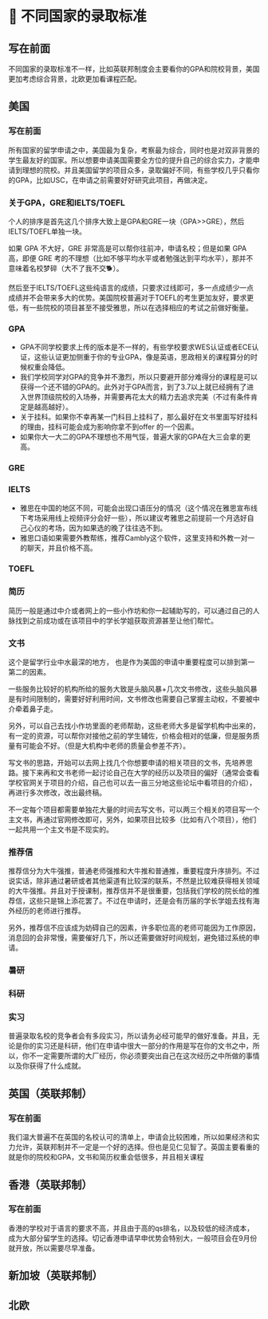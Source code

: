 # 🐳 不同国家的录取标准



## 写在前面

不同国家的录取标准不一样，比如英联邦制度会主要看你的GPA和院校背景，美国更加考虑综合背景，北欧更加看课程匹配。



## 美国



### 写在前面

所有国家的留学申请之中，美国最为复杂，考察最为综合，同时也是对双非背景的学生最友好的国家。所以想要申请美国需要全方位的提升自己的综合实力，才能申请到理想的院校。并且美国留学的项目众多，录取偏好不同，有些学校几乎只看你的GPA，比如USC，在申请之前需要好好研究此项目，再做决定。

### 关于GPA，GRE和IELTS/TOEFL

个人的排序是首先这几个排序大致上是GPA和GRE一块（GPA>>GRE），然后IELTS/TOEFL单独一块。

如果 GPA 不大好，GRE 非常高是可以帮你往前冲，申请名校；但是如果 GPA 高，即便 GRE 考的不理想（比如不够平均水平或者勉强达到平均水平），那并不意味着名校梦碎（大不了我不交🐕）。

然后至于IELTS/TOEFL这些纯语言的成绩，只要求过线即可，多一点成绩少一点成绩并不会带来多大的优势。美国院校普遍对于TOEFL的考生更加友好，要求更低，有一些院校的项目甚至不接受雅思，所以在选择相应的考试之前做好衡量。



### GPA

* GPA不同学校要求上传的版本是不一样的，有些学校要求WES认证或者ECE认证，这些认证更加侧重于你的专业GPA，像是英语，思政相关的课程算分的时候权重会降低。
* 我们学校同学对GPA的竞争并不激烈，所以只要避开部分难得分的课程是可以获得一个还不错的GPA的。此外对于GPA而言，到了3.7以上就已经拥有了进入世界顶级院校的入场券，并需要再花太大的精力去追求完美（不过有条件肯定是越高越好）。
* 关于挂科。如果你不幸再某一门科目上挂科了，那么最好在文书里面写好挂科的理由，挂科可能会成为影响你拿不到offer 的一个因素。
* 如果你大一大二的GPA不理想也不用气馁，普遍大家的GPA在大三会拿的更高。



### GRE



### IELTS



* 雅思在中国的地区不同，可能会出现口语压分的情况（这个情况在雅思宣布线下考场采用线上视频评分会好一些），所以建议考雅思之前提前一个月选好自己心仪的考场，因为如果选的晚了往往选不到。
* 雅思口语如果需要外教帮练，推荐Cambly这个软件，这里支持和外教一对一的聊天，并且价格不高。

### TOEFL



### 简历

简历一般是通过中介或者网上的一些小作坊和你一起辅助写的，可以通过自己的人脉找到之前成功或在该项目中的学长学姐获取资源甚至让他们帮忙。

### 文书

这个是留学行业中水最深的地方， 也是作为美国的申请中重要程度可以排到第一第二的因素。

一些服务比较好的机构所给的服务大致是头脑风暴+几次文书修改，这些头脑风暴是有时间限制的，需要好好利用时间，文书修改也需要自己掌握主动权，不要被中介牵着鼻子走。

另外，可以自己去找小作坊里面的老师帮助，这些老师大多是留学机构中出来的，有一定的资源，可以帮你对接他之前的学生辅佐，价格会相对的低廉，但是服务质量有可能会不好。（但是大机构中老师的质量会参差不齐）。

写文书的思路，开始可以去网上找几个你想要申请的相关项目的文书，先培养思路。接下来再和文书老师一起讨论自己在大学的经历以及项目的偏好（通常会查看学校官网关于项目的介绍，自己也可以去一亩三分地这些论坛中看项目的介绍），再进行多次修改，改出最终稿。

不一定每个项目都需要单独花大量的时间去写文书，可以两三个相关的项目写一个主文书，再通过官网修改即可，另外，如果项目比较多（比如有八个项目），他们一起共用一个主文书是不现实的。

### 推荐信

推荐信分为大牛强推，普通老师强推和大牛推和普通推，重要程度升序排列。不过说实话，除非通过暑研或者其他渠道有比较深的联系，不然是比较难获得相关领域的大牛强推。并且对于授课制，推荐信并不是很重要，包括我们学校的院长给的推荐信，这些只是锦上添花罢了。不过在申请时，还是会有历届的学长学姐去找有海外经历的老师进行推荐。

另外，推荐信不应该成为妨碍自己的因素，许多职位高的老师可能因为工作原因，消息回的会非常慢，需要催好几下，所以还需要做好时间规划，避免错过系统的申请。

### 暑研



### 科研



### 实习

普遍录取名校的竞争者会有多段实习，所以请务必经可能早的做好准备。并且，无论是你的实习还是科研，他们在申请中很大一部分的作用是写在你的文书之中，所以，你不一定需要所谓的大厂经历，你必须要突出自己在这次经历之中所做的事情以及你获得了什么成就。



## 英国（英联邦制）

### 写在前面

我们温大普遍不在英国的名校认可的清单上，申请会比较困难，所以如果经济和实力允许，英联邦制并不一定是一个好的选择。但也是见仁见智了。英国主要看重的就是你的院校和GPA，文书和简历权重会低很多，并且相关课程



## 香港（英联邦制）

### 写在前面

香港的学校对于语言的要求不高，并且由于高的qs排名，以及较低的经济成本，成为大部分留学生的选择。切记香港申请早申优势会特别大，一般项目会在9月份就开放，所以需要尽早准备。

## 新加坡（英联邦制）



## 北欧



